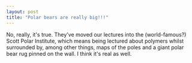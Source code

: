 ```yaml
---
layout: post
title: "Polar bears are really big!!!"
---
```

No, really, it's true. They've moved our lectures into the (world-famous?)
Scott Polar Institute, which means being lectured about polymers whilst
surrounded by, among other things, maps of the poles and a giant polar bear
rug pinned on the wall. I think it's real as well.
